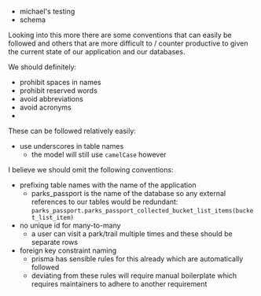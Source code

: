 -  michael's testing
- schema

Looking into this more there are some conventions that can easily be followed and others that are more difficult to / counter productive to given the current state of our application and our databases.

We should definitely:
- prohibit spaces in names
- prohibit reserved words
- avoid abbreviations
- avoid acronyms
- 

These can be followed relatively easily:
- use underscores in table names
	- the model will still use `camelCase` however


I believe we should omit the following conventions:

- prefixing table names with the name of the application
	- parks_passport is the name of the database so any external references to our tables would be redundant: `parks_passport.parks_passport_collected_bucket_list_items(bucket_list_item)`
- no unique id for many-to-many
	- a user can visit a park/trail multiple times and these should be separate rows
- foreign key constraint naming
	- prisma has sensible rules for this already which are automatically followed
	- deviating from these rules will require manual boilerplate which requires maintainers to adhere to another requirement



